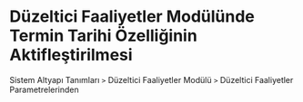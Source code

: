 # Düzeltici Faaliyetler Modülünde Termin Tarihi Özelliğinin Aktifleştirilmesi

Sistem Altyapı Tanımları ```>``` Düzeltici Faaliyetler Modülü ```>``` Düzeltici Faaliyetler Parametrelerinden 

